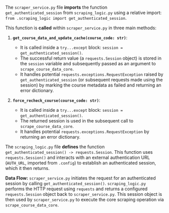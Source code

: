The `scraper_service.py` file **imports** the function `get_authenticated_session` from `scraping_logic.py` using a relative import: `from .scraping_logic import get_authenticated_session`.

This function is **called** within `scraper_service.py` in three main methods:

1.  **`get_course_data_and_update_cache(course_code: str)`**:
    *   It is called inside a `try...except` block: `session = get_authenticated_session()`.
    *   The successful return value (a `requests.Session` object) is stored in the `session` variable and subsequently passed as an argument to `scrape_course_data_core`.
    *   It handles potential `requests.exceptions.RequestException` raised by `get_authenticated_session` (or subsequent requests made using the session) by marking the course metadata as failed and returning an error dictionary.

2.  **`force_recheck_course(course_code: str)`**:
    *   It is called inside a `try...except` block: `session = get_authenticated_session()`.
    *   The returned session is used in the subsequent call to `scrape_course_data_core`.
    *   It handles potential `requests.exceptions.RequestException` by returning an error dictionary.

The `scraping_logic.py` file **defines** the function `get_authenticated_session() -> requests.Session`. This function uses `requests.Session()` and interacts with an external authentication URL (`AUTH_URL`, imported from `.config`) to establish an authenticated session, which it then returns.

**Data Flow:**
`scraper_service.py` initiates the request for an authenticated session by calling `get_authenticated_session()`. `scraping_logic.py` performs the HTTP request using `requests` and returns a configured `requests.Session` object back to `scraper_service.py`. This session object is then used by `scraper_service.py` to execute the core scraping operation via `scrape_course_data_core`.